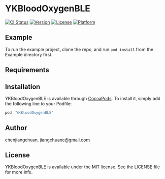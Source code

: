 # YKBloodOxygenBLE

[![CI Status](https://img.shields.io/travis/chenjiangchuan/YKBloodOxygenBLE.svg?style=flat)](https://travis-ci.org/chenjiangchuan/YKBloodOxygenBLE)
[![Version](https://img.shields.io/cocoapods/v/YKBloodOxygenBLE.svg?style=flat)](https://cocoapods.org/pods/YKBloodOxygenBLE)
[![License](https://img.shields.io/cocoapods/l/YKBloodOxygenBLE.svg?style=flat)](https://cocoapods.org/pods/YKBloodOxygenBLE)
[![Platform](https://img.shields.io/cocoapods/p/YKBloodOxygenBLE.svg?style=flat)](https://cocoapods.org/pods/YKBloodOxygenBLE)

## Example

To run the example project, clone the repo, and run `pod install` from the Example directory first.

## Requirements

## Installation

YKBloodOxygenBLE is available through [CocoaPods](https://cocoapods.org). To install
it, simply add the following line to your Podfile:

```ruby
pod 'YKBloodOxygenBLE'
```

## Author

chenjiangchuan, jiangchuanc@gmail.com

## License

YKBloodOxygenBLE is available under the MIT license. See the LICENSE file for more info.
